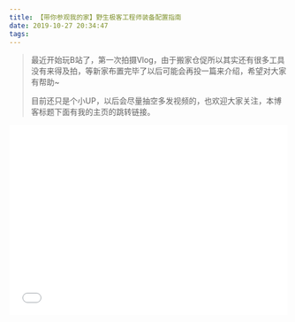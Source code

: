 ```yaml
---
title: 【带你参观我的家】野生极客工程师装备配置指南
date: 2019-10-27 20:34:47
tags:
---
```


> 最近开始玩B站了，第一次拍摄Vlog，由于搬家仓促所以其实还有很多工具没有来得及拍，等新家布置完毕了以后可能会再投一篇来介绍，希望对大家有帮助~
>
> 目前还只是个小UP，以后会尽量抽空多发视频的，也欢迎大家关注，本博客标题下面有我的主页的跳转链接。

<div style="height: 0;padding-bottom:65%;position: relative;">
<iframe width="760" height="510"  
        src="//player.bilibili.com/player.html?aid=73533882&cid=125772471&page=1" scrolling="no" border="0" frameborder="no" framespacing="0" allowfullscreen="" style="position: absolute;height: 105%;width: 100%;"> </iframe>
</div>  



<br />